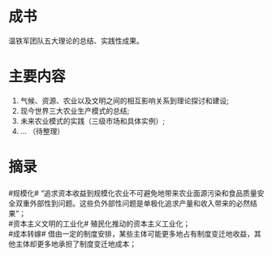 # 成书
温铁军团队五大理论的总结、实践性成果。

# 主要内容
1. 气候、资源、农业以及文明之间的相互影响关系到理论探讨和建设;
2. 现今世界三大农业生产模式的总结;
3. 未来农业模式的实践（三级市场和具体实例）;
4. ... （待整理）

# 摘录
### 
#规模化# “追求资本收益到规模化农业不可避免地带来农业面源污染和食品质量安全双重外部性到问题。这些负外部性问题是单极化追求产量和收入带来的必然结果”；  
#资本主义文明的工业化# 殖民化推动的资本主义工业化；  
#成本转嫁# 借由一定的制度安排，某些主体可能更多地占有制度变迁地收益，其他主体却更多地承担了制度变迁地成本； 
